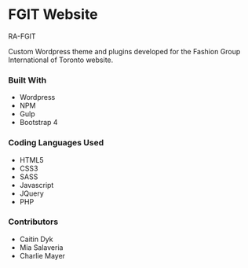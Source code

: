 # FGIT Website
RA-FGIT 

Custom Wordpress theme and plugins developed for the Fashion Group International of Toronto website. 

### Built With
  - Wordpress
  - NPM
  - Gulp
  - Bootstrap 4

 
### Coding Languages Used
  - HTML5
  - CSS3
  - SASS
  - Javascript
  - JQuery
  - PHP
 
### Contributors
  -	Caitin Dyk
  -	Mia Salaveria
  - Charlie Mayer
